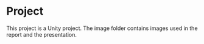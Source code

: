 # Project

This project is a Unity project. The image folder contains
images used in the report and the presentation.